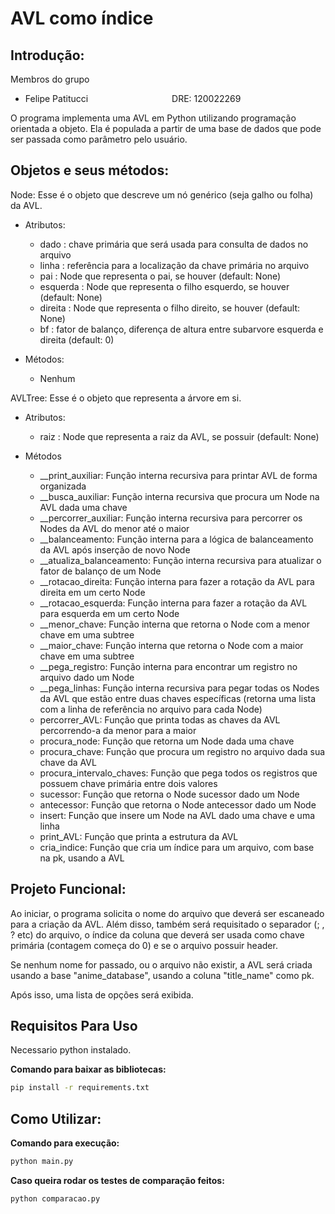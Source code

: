 # AVL como índice

## Introdução:

Membros do grupo

- Felipe Patitucci
  $\:\:\:\:\:\:\:\:\:\:\:\:\:\:\:\:\:\:\:\:\:\:\:\:\:\:\:\:\:\:\:\:$
  DRE: 120022269

O programa implementa uma AVL em Python utilizando programação orientada a objeto.
Ela é populada a partir de uma base de dados que pode ser passada como parâmetro pelo usuário.

## Objetos e seus métodos:

Node: Esse é o objeto que descreve um nó genérico (seja galho ou folha) da AVL.

- Atributos:

  - dado : chave primária que será usada para consulta de dados no arquivo
  - linha : referência para a localização da chave primária no arquivo
  - pai : Node que representa o pai, se houver (default: None)
  - esquerda : Node que representa o filho esquerdo, se houver (default: None)
  - direita : Node que representa o filho direito, se houver (default: None)
  - bf : fator de balanço, diferença de altura entre subarvore esquerda e direita (default: 0)

- Métodos:
  - Nenhum

AVLTree: Esse é o objeto que representa a árvore em si.

- Atributos:

  - raiz : Node que representa a raiz da AVL, se possuir (default: None)

- Métodos
  - \_\_print_auxiliar: Função interna recursiva para printar AVL de forma organizada
  - \_\_busca_auxiliar: Função interna recursiva que procura um Node na AVL dada uma chave
  - \_\_percorrer_auxiliar: Função interna recursiva para percorrer os Nodes da AVL do menor até o maior
  - \_\_balanceamento: Função interna para a lógica de balanceamento da AVL após inserção de novo Node
  - \_\_atualiza_balanceamento: Função interna recursiva para atualizar o fator de balanço de um Node
  - \_\_rotacao_direita: Função interna para fazer a rotação da AVL para direita em um certo Node
  - \_\_rotacao_esquerda: Função interna para fazer a rotação da AVL para esquerda em um certo Node
  - \_\_menor_chave: Função interna que retorna o Node com a menor chave em uma subtree
  - \_\_maior_chave: Função interna que retorna o Node com a maior chave em uma subtree
  - \_\_pega_registro: Função interna para encontrar um registro no arquivo dado um Node
  - \_\_pega_linhas: Função interna recursiva para pegar todas os Nodes da AVL que estão entre duas chaves específicas (retorna uma lista com a linha de referência no arquivo para cada Node)
  - percorrer_AVL: Função que printa todas as chaves da AVL percorrendo-a da menor para a maior
  - procura_node: Função que retorna um Node dada uma chave
  - procura_chave: Função que procura um registro no arquivo dada sua chave da AVL
  - procura_intervalo_chaves: Função que pega todos os registros que possuem chave primária entre dois valores
  - sucessor: Função que retorna o Node sucessor dado um Node
  - antecessor: Função que retorna o Node antecessor dado um Node
  - insert: Função que insere um Node na AVL dado uma chave e uma linha
  - print_AVL: Função que printa a estrutura da AVL
  - cria_indice: Função que cria um índice para um arquivo, com base na pk, usando a AVL

## Projeto Funcional:

Ao iniciar, o programa solicita o nome do arquivo que deverá ser escaneado para
a criação da AVL. Além disso, também será requisitado o separador (; , ? etc) do arquivo, o índice da coluna que deverá ser usada como chave primária (contagem começa do 0) e se o arquivo possuir header.

Se nenhum nome for passado, ou o arquivo não existir, a AVL será criada usando a base "anime_database", usando a coluna "title_name" como pk.

Após isso, uma lista de opções será exibida.

## Requisitos Para Uso

Necessario python instalado.

**Comando para baixar as bibliotecas:**

```sh
pip install -r requirements.txt
```

## Como Utilizar:

**Comando para execução:**

```sh
python main.py
```

**Caso queira rodar os testes de comparação feitos:**

```sh
python comparacao.py
```
